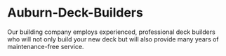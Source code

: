 # Auburn-Deck-Builders
Our building company employs experienced, professional deck builders who will not only build your new deck but will also provide many years of maintenance-free service.
